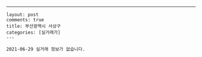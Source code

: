 ---
    layout: post
    comments: true
    title: 부산광역시 사상구
    categories: [실거래가]
    ---

    2021-06-29 실거래 정보가 없습니다.

    
